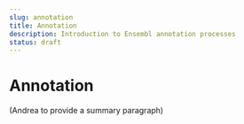 ```yaml
---
slug: annotation
title: Annotation
description: Introduction to Ensembl annotation processes
status: draft
---
```


# Annotation

(Andrea to provide a summary paragraph)
